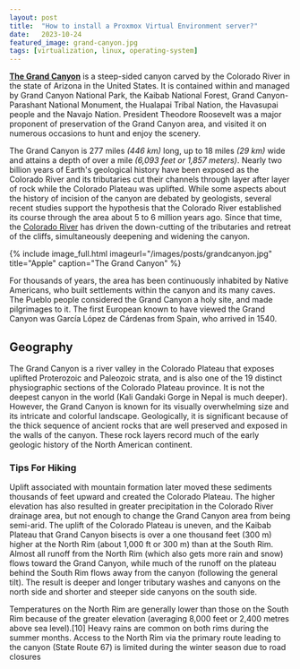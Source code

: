 ```yaml
---
layout: post
title:  "How to install a Proxmox Virtual Environment server?"
date:   2023-10-24
featured_image: grand-canyon.jpg
tags: [virtualization, linux, operating-system]
---
```


<a href="https://en.wikipedia.org/wiki/Grand_Canyon">**The Grand Canyon**</a> is a steep-sided canyon carved by the Colorado River in the state of Arizona in the United States. It is contained within and managed by Grand Canyon National Park, the Kaibab National Forest, Grand Canyon-Parashant National Monument, the Hualapai Tribal Nation, the Havasupai people and the Navajo Nation. President Theodore Roosevelt was a major proponent of preservation of the Grand Canyon area, and visited it on numerous occasions to hunt and enjoy the scenery.

The Grand Canyon is 277 miles *(446 km)* long, up to 18 miles *(29 km)* wide and attains a depth of over a mile *(6,093 feet or 1,857 meters)*. Nearly two billion years of Earth's geological history have been exposed as the Colorado River and its tributaries cut their channels through layer after layer of rock while the Colorado Plateau was uplifted. While some aspects about the history of incision of the canyon are debated by geologists, several recent studies support the hypothesis that the Colorado River established its course through the area about 5 to 6 million years ago. Since that time, the <a href="https://en.wikipedia.org/wiki/Colorado_River">Colorado River</a> has driven the down-cutting of the tributaries and retreat of the cliffs, simultaneously deepening and widening the canyon.

<!--more-->

{% include image_full.html imageurl="/images/posts/grandcanyon.jpg" title="Apple" caption="The Grand Canyon" %}

For thousands of years, the area has been continuously inhabited by Native Americans, who built settlements within the canyon and its many caves. The Pueblo people considered the Grand Canyon a holy site, and made pilgrimages to it. The first European known to have viewed the Grand Canyon was García López de Cárdenas from Spain, who arrived in 1540.

## Geography

The Grand Canyon is a river valley in the Colorado Plateau that exposes uplifted Proterozoic and Paleozoic strata, and is also one of the 19 distinct physiographic sections of the Colorado Plateau province. It is not the deepest canyon in the world (Kali Gandaki Gorge in Nepal is much deeper). However, the Grand Canyon is known for its visually overwhelming size and its intricate and colorful landscape. Geologically, it is significant because of the thick sequence of ancient rocks that are well preserved and exposed in the walls of the canyon. These rock layers record much of the early geologic history of the North American continent.

### Tips For Hiking

Uplift associated with mountain formation later moved these sediments thousands of feet upward and created the Colorado Plateau. The higher elevation has also resulted in greater precipitation in the Colorado River drainage area, but not enough to change the Grand Canyon area from being semi-arid. The uplift of the Colorado Plateau is uneven, and the Kaibab Plateau that Grand Canyon bisects is over a one thousand feet (300 m) higher at the North Rim (about 1,000 ft or 300 m) than at the South Rim. Almost all runoff from the North Rim (which also gets more rain and snow) flows toward the Grand Canyon, while much of the runoff on the plateau behind the South Rim flows away from the canyon (following the general tilt). The result is deeper and longer tributary washes and canyons on the north side and shorter and steeper side canyons on the south side.

Temperatures on the North Rim are generally lower than those on the South Rim because of the greater elevation (averaging 8,000 feet or 2,400 metres above sea level).[10] Heavy rains are common on both rims during the summer months. Access to the North Rim via the primary route leading to the canyon (State Route 67) is limited during the winter season due to road closures
